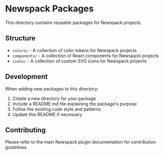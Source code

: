# Newspack Packages

This directory contains reusable packages for Newspack projects.

## Structure

- `colors/` - A collection of color tokens for Newspack projects
- `components/` - A collection of React components for Newspack projects
- `icons/` - A collection of custom SVG icons for Newspack projects

## Development

When adding new packages to this directory:

1. Create a new directory for your package
2. Include a README.md file explaining the package's purpose
3. Follow the existing code style and patterns
4. Update this README if necessary

## Contributing

Please refer to the main Newspack plugin documentation for contribution guidelines.
